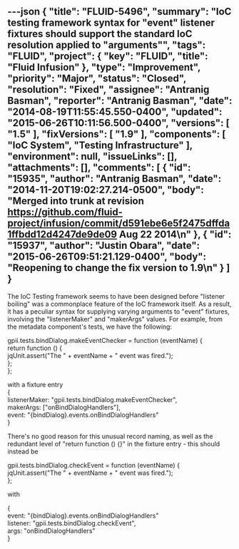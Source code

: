 ---json
{
  "title": "FLUID-5496",
  "summary": "IoC testing framework syntax for \"event\" listener fixtures should support the standard IoC resolution applied to \"arguments\"",
  "tags": "FLUID",
  "project": {
    "key": "FLUID",
    "title": "Fluid Infusion"
  },
  "type": "Improvement",
  "priority": "Major",
  "status": "Closed",
  "resolution": "Fixed",
  "assignee": "Antranig Basman",
  "reporter": "Antranig Basman",
  "date": "2014-08-19T11:55:45.550-0400",
  "updated": "2015-06-26T10:11:56.500-0400",
  "versions": [
    "1.5"
  ],
  "fixVersions": [
    "1.9"
  ],
  "components": [
    "IoC System",
    "Testing Infrastructure"
  ],
  "environment": null,
  "issueLinks": [],
  "attachments": [],
  "comments": [
    {
      "id": "15935",
      "author": "Antranig Basman",
      "date": "2014-11-20T19:02:27.214-0500",
      "body": "Merged into trunk at revision <https://github.com/fluid-project/infusion/commit/d591ebe6e5f2475dffda1ffbdd12d4247de9de09> Aug 22 2014\n"
    },
    {
      "id": "15937",
      "author": "Justin Obara",
      "date": "2015-06-26T09:51:21.129-0400",
      "body": "Reopening to change the fix version to 1.9\n"
    }
  ]
}
---
The IoC Testing framework seems to have been designed before "listener boiling" was a commonplace feature of the IoC framework itself. As a result, it has a peculiar syntax for supplying varying arguments to "event" fixtures, involving the "listenerMaker" and "makerArgs" values. For example, from the metadata component's tests, we have the following:

gpii.tests.bindDialog.makeEventChecker = function (eventName) {\
return function () {\
jqUnit.assert("The " + eventName + " event was fired.");\
};\
};

with a fixture entry \
{\
listenerMaker: "gpii.tests.bindDialog.makeEventChecker",\
makerArgs: \["onBindDialogHandlers"],\
event: "{bindDialog}.events.onBindDialogHandlers"\
}

There's no good reason for this unusual record naming, as well as the redundant level of "return function () {}" in the fixture entry - this should instead be

gpii.tests.bindDialog.checkEvent = function (eventName) {\
jqUnit.assert("The " + eventName + " event was fired.");\
};

with

{\
event: "{bindDialog}.events.onBindDialogHandlers"\
listener: "gpii.tests.bindDialog.checkEvent",\
args: "onBindDialogHandlers"\
}

        